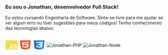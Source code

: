 ### Eu sou o Jonathan, desenvolvedor Full Stack!
Eu estou cursando Engenharia de Software. Sinta-se livre para me ajudar se ver algum erro ou tiver sugestões para meus códigos!
Tenho conhecimento das tecnologias abaixo:

<div style="display: inline_block"><br>
  <img align="center" alt="Jonathan-Js" height="30" width="40" src="https://raw.githubusercontent.com/devicons/devicon/master/icons/javascript/javascript-plain.svg">
  <img align="center" alt="Jonathan-HTML" height="30" width="40" src="https://raw.githubusercontent.com/devicons/devicon/master/icons/html5/html5-original.svg">
  <img align="center" alt="Jonathan-CSS" height="30" width="40" src="https://raw.githubusercontent.com/devicons/devicon/master/icons/css3/css3-original.svg">
  <img align="center" alt="Jonathan-PHP" height="30" width="40" src="https://cdn.jsdelivr.net/gh/devicons/devicon/icons/php/php-original.svg" />
  <img align="center" alt="Jonathan-Node" height="30" width="40" src="https://cdn.jsdelivr.net/gh/devicons/devicon/icons/nodejs/nodejs-original.svg" />
  
</div>
